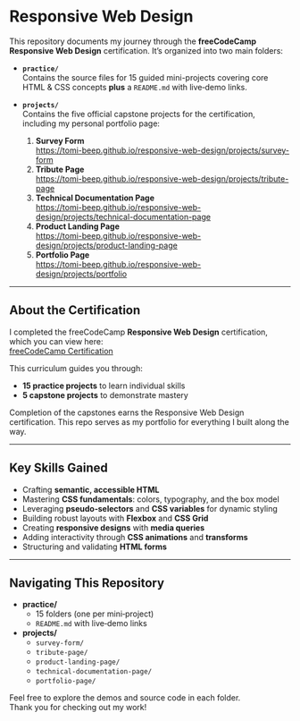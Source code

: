 # Responsive Web Design

This repository documents my journey through the **freeCodeCamp Responsive Web Design** certification. It’s organized into two main folders:

- **`practice/`**  
  Contains the source files for 15 guided mini-projects covering core HTML & CSS concepts **plus** a `README.md` with live‑demo links.

- **`projects/`**  
  Contains the five official capstone projects for the certification, including my personal portfolio page:
  1. **Survey Form**  
     https://tomi-beep.github.io/responsive-web-design/projects/survey-form  
  2. **Tribute Page**  
     https://tomi-beep.github.io/responsive-web-design/projects/tribute-page  
  3. **Technical Documentation Page**  
     https://tomi-beep.github.io/responsive-web-design/projects/technical-documentation-page
  4. **Product Landing Page**  
     https://tomi-beep.github.io/responsive-web-design/projects/product-landing-page
  5. **Portfolio Page**  
     https://tomi-beep.github.io/responsive-web-design/projects/portfolio

---

## About the Certification

I completed the freeCodeCamp **Responsive Web Design** certification, which you can view here:  
[freeCodeCamp Certification](https://www.freecodecamp.org/certification/tomify/responsive-web-design)  

This curriculum guides you through:

- **15 practice projects** to learn individual skills  
- **5 capstone projects** to demonstrate mastery  

Completion of the capstones earns the Responsive Web Design certification. This repo serves as my portfolio for everything I built along the way.

---

## Key Skills Gained

- Crafting **semantic, accessible HTML**  
- Mastering **CSS fundamentals**: colors, typography, and the box model  
- Leveraging **pseudo‑selectors** and **CSS variables** for dynamic styling  
- Building robust layouts with **Flexbox** and **CSS Grid**  
- Creating **responsive designs** with **media queries**  
- Adding interactivity through **CSS animations** and **transforms**  
- Structuring and validating **HTML forms**

---

## Navigating This Repository

- **practice/**  
  - 15 folders (one per mini‑project)  
  - `README.md` with live‑demo links  
- **projects/**  
  - `survey-form/`  
  - `tribute-page/`  
  - `product-landing-page/`  
  - `technical-documentation-page/`  
  - `portfolio-page/`

Feel free to explore the demos and source code in each folder.  
Thank you for checking out my work!
